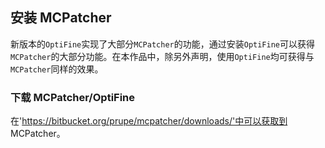 ## 安装 MCPatcher

新版本的`OptiFine`实现了大部分`MCPatcher`的功能，通过安装`OptiFine`可以获得`MCPatcher`的大部分功能。在本作品中，除另外声明，使用`OptiFine`均可获得与`MCPatcher`同样的效果。

### 下载 MCPatcher/OptiFine

在'https://bitbucket.org/prupe/mcpatcher/downloads/'中可以获取到 MCPatcher。
